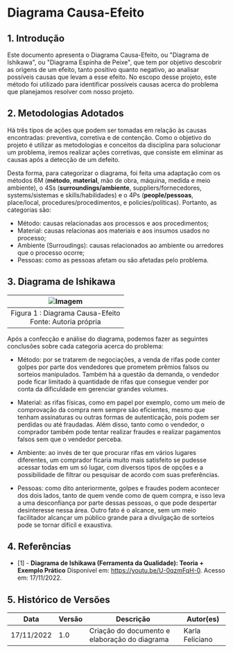 # Diagrama Causa-Efeito

## 1. Introdução

Este documento apresenta o Diagrama Causa-Efeito, ou "Diagrama de Ishikawa", ou "Diagrama Espinha de Peixe", que tem por objetivo descobrir as origens de um efeito, tanto positivo quanto negativo, ao analisar possíveis causas que levam a esse efeito. No escopo desse projeto, este método foi utilizado para identificar possíveis causas acerca do problema que planejamos resolver com nosso projeto.  

## 2. Metodologias Adotados

Há três tipos de ações que podem ser tomadas em relação às causas encontradas: preventiva, corretiva e de contenção. Como o objetivo do projeto é utilizar as metodologias e conceitos da disciplina para solucionar um problema, iremos realizar ações corretivas, que consiste em eliminar as causas após a detecção de um defeito.

Desta forma, para categorizar o diagrama, foi feita uma adaptação com os métodos 6M (**método**, **material**, mão de obra, máquina, medida e meio ambiente), o 4Ss (**surroundings/ambiente**, suppliers/fornecedores, systems/sistemas e skills/habilidades) e o 4Ps (**people/pessoas**, place/local, procedures/procedimentos, e policies/políticas). Portanto, as categorias são:

- Método: causas relacionadas aos processos e aos procedimentos;
- Material: causas relacionas aos materiais e aos insumos usados no processo;
- Ambiente (Surroudings): causas relacionados ao ambiente ou arredores que o processo ocorre;
- Pessoas: como as pessoas afetam ou são afetadas pelo problema.

## 3. Diagrama de Ishikawa

|   ![Imagem](../../assets/diagramaCausaEfeito.png)   |
|:--------------------------------------------:|
| Figura 1 : Diagrama Causa-Efeito <br> Fonte: Autoria própria |

Após a confecção e análise do diagrama, podemos fazer as seguintes conclusões sobre cada categoria acerca do problema:

- Método: por se tratarem de negociações, a venda de rifas pode conter golpes por parte dos vendedores que prometem prêmios falsos ou sorteios manipulados. Também há a questão da demanda, o vendedor pode ficar limitado à quantidade de rifas que consegue vender por conta da dificuldade em gerenciar grandes volumes.

- Material: as rifas físicas, como em papel por exemplo, como um meio de comprovação da compra nem sempre são eficientes, mesmo que tenham assinaturas ou outras formas de autenticação, pois podem ser perdidas ou até fraudadas. Além disso, tanto como o vendedor, o comprador também pode tentar realizar fraudes e realizar pagamentos falsos sem que o vendedor perceba.

- Ambiente: ao invés de ter que procurar rifas em vários lugares diferentes, um comprador ficaria muito mais satisfeito se pudesse acessar todas em um só lugar, com diversos tipos de opções e a possibilidade de filtrar ou pesquisar de acordo com suas preferências. 

- Pessoas: como dito anteriormente, golpes e fraudes podem acontecer dos dois lados, tanto de quem vende como de quem compra, e isso leva a uma desconfiança por parte dessas pessoas, o que pode despertar desinteresse nessa área. Outro fato é o alcance, sem um meio facilitador alcançar um público grande para a divulgação de sorteios pode se tornar difícil e exaustiva.

## 4. Referências

- [1] - **Diagrama de Ishikawa (Ferramenta da Qualidade): Teoria + Exemplo Prático** Disponível em: https://youtu.be/U-0qzmFqH-0. Acesso em: 17/11/2022.

## 5. Histórico de Versões

| Data | Versão | Descrição | Autor(es) |
|------|--------|-----------|-----------|
|   17/11/2022   |    1.0    |     Criação do documento e elaboração do diagrama      |    Karla Feliciano       |
